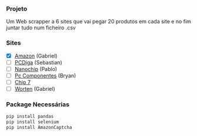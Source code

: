 ### Projeto
Um Web scrapper a 6 sites que vai pegar 20 produtos em cada site e no fim juntar tudo num ficheiro .csv

### Sites
- [x] [Amazon](https://www.amazon.com/) (Gabriel)
- [ ] [PCDiga](https://www.pcdiga.com/) (Sebastian)
- [ ] [Nanochip](https://nanochip.pt/) (Pablo)
- [ ] [Pc Componentes](https://www.pccomponentes.pt/) (Bryan)
- [ ] [Chip 7](https://chip7.pt/)
- [ ] [Worten](https://www.worten.pt/) (Gabriel)

### Package Necessárias

```python
pip install pandas
pip install selenium
pip install AmazonCaptcha
```